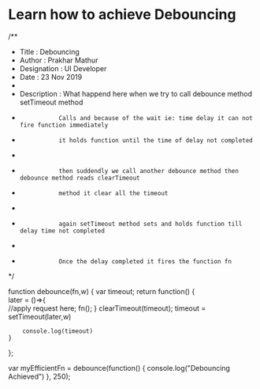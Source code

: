 # Learn how to achieve Debouncing


/**
 *  Title       : Debouncing
 *  Author      : Prakhar Mathur
 *  Designation : UI Developer
 *  Date        : 23 Nov 2019
 * 
 *  Description : What happend here when we try to call debounce method setTimeout method
 *                Calls and because of the wait ie: time delay it can not fire function immediately
 *                it holds function until the time of delay not completed
 *              
 *                then suddendly we call another debounce method then debounce method reads clearTimeout 
 *                method it clear all the timeout 
 *                  
 *                again setTimeout method sets and holds function till delay time not completed
 * 
 *                Once the delay completed it fires the function fn               
 */


function debounce(fn,w) {
    var timeout;
    return function() {  
        later = ()=>{    
            //apply request here;
            fn();
        }
        clearTimeout(timeout);
        timeout = setTimeout(later,w)
        
        console.log(timeout)
    }   
};

var myEfficientFn = debounce(function() {
	console.log("Debouncing Achieved")
}, 250);
